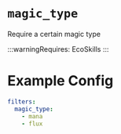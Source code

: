 # `magic_type`

Require a certain magic type

:::warningRequires:
EcoSkills
:::

# Example Config
```yaml
filters:
  magic_type:
    - mana
    - flux
```
